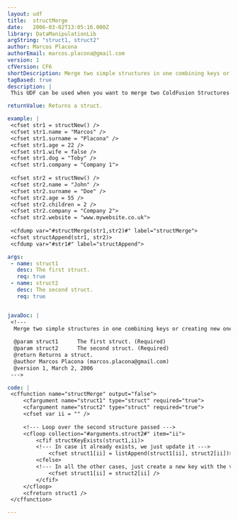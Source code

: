 ```yaml
---
layout: udf
title:  structMerge
date:   2006-03-02T13:05:16.000Z
library: DataManipulationLib
argString: "struct1, struct2"
author: Marcos Placona
authorEmail: marcos.placona@gmail.com
version: 1
cfVersion: CF6
shortDescription: Merge two simple structures in one combining keys or creating new ones.
tagBased: true
description: |
 This UDF can be used when you want to merge two ColdFusion Structures on just one. Just pass the structures as arguments, and it returns a new structure with all the data amended or merged. Unlike structAppend, existing values in struct1 will be appended, not overwritten.

returnValue: Returns a struct.

example: |
 <cfset str1 = structNew() />
 <cfset str1.name = "Marcos" />
 <cfset str1.surname = "Placona" />
 <cfset str1.age = 22 />
 <cfset str1.wife = false />
 <cfset str1.dog = "Toby" />
 <cfset str1.company = "Company 1">
 
 <cfset str2 = structNew() />
 <cfset str2.name = "John" />
 <cfset str2.surname = "Doe" />
 <cfset str2.age = 55 />
 <cfset str2.children = 2 />
 <cfset str2.company = "Company 2">
 <cfset str2.website = "www.mywebsite.co.uk">
 
 <cfdump var="#structMerge(str1,str2)#" label="structMerge">
 <cfset structAppend(str1, str2)>
 <cfdump var="#str1#" label="structAppend">

args:
 - name: struct1
   desc: The first struct.
   req: true
 - name: struct2
   desc: The second struct.
   req: true


javaDoc: |
 <!---
  Merge two simple structures in one combining keys or creating new ones.
  
  @param struct1      The first struct. (Required)
  @param struct2      The second struct. (Required)
  @return Returns a struct. 
  @author Marcos Placona (marcos.placona@gmail.com) 
  @version 1, March 2, 2006 
 --->

code: |
 <cffunction name="structMerge" output="false">
     <cfargument name="struct1" type="struct" required="true">
     <cfargument name="struct2" type="struct" required="true">
     <cfset var ii = "" />
     
     <!--- Loop over the second structure passed --->
     <cfloop collection="#arguments.struct2#" item="ii">
         <cfif structKeyExists(struct1,ii)>
         <!--- In case it already exists, we just update it --->
             <cfset struct1[ii] = listAppend(struct1[ii], struct2[ii])>
         <cfelse>
         <!--- In all the other cases, just create a new key with the values or list of values --->
             <cfset struct1[ii] = struct2[ii] />
         </cfif>
     </cfloop>
     <cfreturn struct1 />
 </cffunction>

---
```


